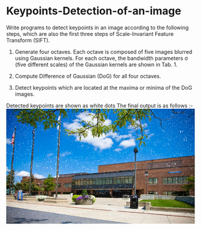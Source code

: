 # Keypoints-Detection-of-an-image
Write programs to detect keypoints in an image according to the following steps, which are also the first three steps of Scale-Invariant Feature Transform (SIFT).
1. Generate four octaves. 
Each octave is composed of five images blurred using Gaussian kernels. 
For each octave, the bandwidth parameters σ (five different scales) of the Gaussian kernels are shown in Tab. 1. 

2. Compute Difference of Gaussian (DoG) for all four octaves. 
3. Detect keypoints which are located at the maxima or minima of the DoG images. 

Detected keypoints are shown as white dots
The final output is as follows :-
![](/task2%20outputs/keydetectedimage.png)
